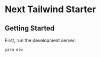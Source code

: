 # Next Tailwind Starter

## Getting Started

First, run the development server:

```bash
yarn dev
```
